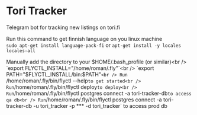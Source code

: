 # Tori Tracker
Telegram bot for tracking new listings on tori.fi

Run this command to get finnish language on you linux machine <br />
`sudo apt-get install language-pack-fi` or `apt-get install -y locales locales-all`<br />


Manually add the directory to your $HOME/.bash_profile (or similar)<br />
  `export FLYCTL_INSTALL="/home/roman/.fly"`<br />
  `export PATH="$FLYCTL_INSTALL/bin:$PATH"`<br />
Run `/home/roman/.fly/bin/flyctl --help` to get started<br />
Run `/home/roman/.fly/bin/flyctl deploy` to deploy<br />
Run `/home/roman/.fly/bin/flyctl postgres connect -a tori-tracker-db` to access qa db<br />
Run `/home/roman/.fly/bin/flyctl postgres connect -a tori-tracker-db -u tori_tracker -p *** -d tori_tracker` to access prod db<br />
